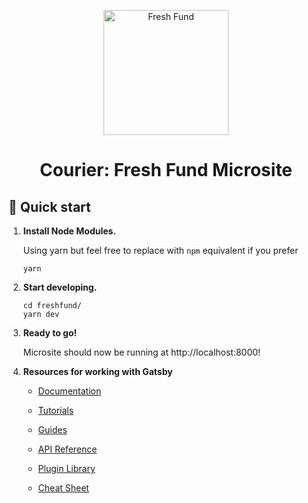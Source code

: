 <p align="center">
  <a href="#r">
    <img alt="Fresh Fund" src="https://raw.githubusercontent.com/MikeDre/freshfund/main/src/images/freshfund-logo.svg?token=AAQUZMTNLIGN2RDI7G7STEDAB3U2E" width="200" />
  </a>
</p>
<h1 align="center">
  Courier: Fresh Fund Microsite
</h1>

## 🚀 Quick start

1.  **Install Node Modules.**

    Using yarn but feel free to replace with `npm` equivalent if you prefer

    ```shell
    yarn
    ```

2.  **Start developing.**

    ```shell
    cd freshfund/
    yarn dev
    ```

3.  **Ready to go!**

    Microsite should now be running at http://localhost:8000!

4.  **Resources for working with Gatsby**

    - [Documentation](https://www.gatsbyjs.com/docs/?utm_source=starter&utm_medium=readme&utm_campaign=minimal-starter)

    - [Tutorials](https://www.gatsbyjs.com/tutorial/?utm_source=starter&utm_medium=readme&utm_campaign=minimal-starter)

    - [Guides](https://www.gatsbyjs.com/tutorial/?utm_source=starter&utm_medium=readme&utm_campaign=minimal-starter)

    - [API Reference](https://www.gatsbyjs.com/docs/api-reference/?utm_source=starter&utm_medium=readme&utm_campaign=minimal-starter)

    - [Plugin Library](https://www.gatsbyjs.com/plugins?utm_source=starter&utm_medium=readme&utm_campaign=minimal-starter)

    - [Cheat Sheet](https://www.gatsbyjs.com/docs/cheat-sheet/?utm_source=starter&utm_medium=readme&utm_campaign=minimal-starter)
